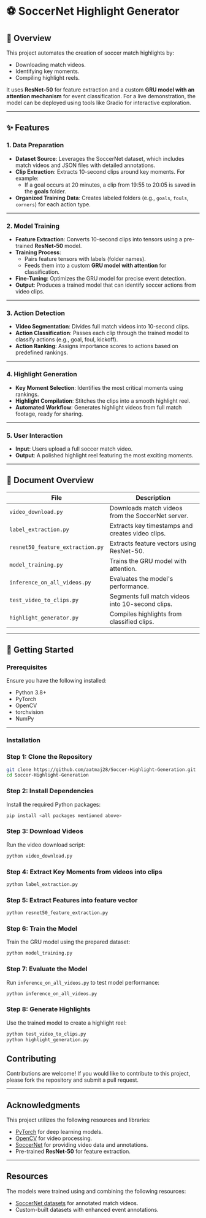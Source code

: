 # **⚽ SoccerNet Highlight Generator**

## **📖 Overview**
This project automates the creation of soccer match highlights by:
- Downloading match videos.
- Identifying key moments.
- Compiling highlight reels.

It uses **ResNet-50** for feature extraction and a custom **GRU model with an attention mechanism** for event classification. For a live demonstration, the model can be deployed using tools like Gradio for interactive exploration.

---

## **✨ Features**

### **1. Data Preparation**
- **Dataset Source**: Leverages the SoccerNet dataset, which includes match videos and JSON files with detailed annotations.
- **Clip Extraction**: Extracts 10-second clips around key moments. For example:
  - If a goal occurs at 20 minutes, a clip from 19:55 to 20:05 is saved in the **goals** folder.
- **Organized Training Data**: Creates labeled folders (e.g., `goals`, `fouls`, `corners`) for each action type.

---

### **2. Model Training**
- **Feature Extraction**: Converts 10-second clips into tensors using a pre-trained **ResNet-50** model.
- **Training Process**: 
  - Pairs feature tensors with labels (folder names).
  - Feeds them into a custom **GRU model with attention** for classification.
- **Fine-Tuning**: Optimizes the GRU model for precise event detection.
- **Output**: Produces a trained model that can identify soccer actions from video clips.

---

### **3. Action Detection**
- **Video Segmentation**: Divides full match videos into 10-second clips.
- **Action Classification**: Passes each clip through the trained model to classify actions (e.g., goal, foul, kickoff).
- **Action Ranking**: Assigns importance scores to actions based on predefined rankings.

---

### **4. Highlight Generation**
- **Key Moment Selection**: Identifies the most critical moments using rankings.
- **Highlight Compilation**: Stitches the clips into a smooth highlight reel.
- **Automated Workflow**: Generates highlight videos from full match footage, ready for sharing.

---

### **5. User Interaction**
- **Input**: Users upload a full soccer match video.
- **Output**: A polished highlight reel featuring the most exciting moments.

---

## **📂 Document Overview**
| File                          | Description                                           |
|-------------------------------|-------------------------------------------------------|
| `video_download.py`           | Downloads match videos from the SoccerNet server.     |
| `label_extraction.py`         | Extracts key timestamps and creates video clips.      |
| `resnet50_feature_extraction.py` | Extracts feature vectors using ResNet-50.          |
| `model_training.py`           | Trains the GRU model with attention.                 |
| `inference_on_all_videos.py`  | Evaluates the model's performance.                   |
| `test_video_to_clips.py`      | Segments full match videos into 10-second clips.     |
| `highlight_generator.py`      | Compiles highlights from classified clips.           |

---

## **🚀 Getting Started**

### **Prerequisites**
Ensure you have the following installed:
- Python 3.8+
- PyTorch
- OpenCV
- torchvision
- NumPy

---

### **Installation**

### Step 1: Clone the Repository
```bash
git clone https://github.com/aatmaj28/Soccer-Highlight-Generation.git
cd Soccer-Highlight-Generation
```

### Step 2: Install Dependencies
Install the required Python packages:
```bash
pip install <all packages mentioned above>
```

### Step 3: Download Videos
Run the video download script:
```bash
python video_download.py
```

### Step 4: Extract Key Moments from videos into clips
```bash
python label_extraction.py
```

### Step 5: Extract Features into feature vector
```bash
python resnet50_feature_extraction.py
```

### Step 6: Train the Model
Train the GRU model using the prepared dataset:
```bash
python model_training.py
```

### Step 7: Evaluate the Model
Run `inference_on_all_videos.py` to test model performance:
```bash
python inference_on_all_videos.py
```

### Step 8: Generate Highlights
Use the trained model to create a highlight reel:
```bash
python test_video_to_clips.py
python highlight_generation.py
```

## **Contributing**
Contributions are welcome! If you would like to contribute to this project, please fork the repository and submit a pull request.

---

## **Acknowledgments**
This project utilizes the following resources and libraries:
- [PyTorch](https://pytorch.org/) for deep learning models.
- [OpenCV](https://opencv.org/) for video processing.
- [SoccerNet](https://www.soccer-net.org/) for providing video data and annotations.
- Pre-trained **ResNet-50** for feature extraction.

---

## **Resources**
The models were trained using and combining the following resources:
- [SoccerNet datasets](https://www.soccer-net.org/) for annotated match videos.
- Custom-built datasets with enhanced event annotations.
